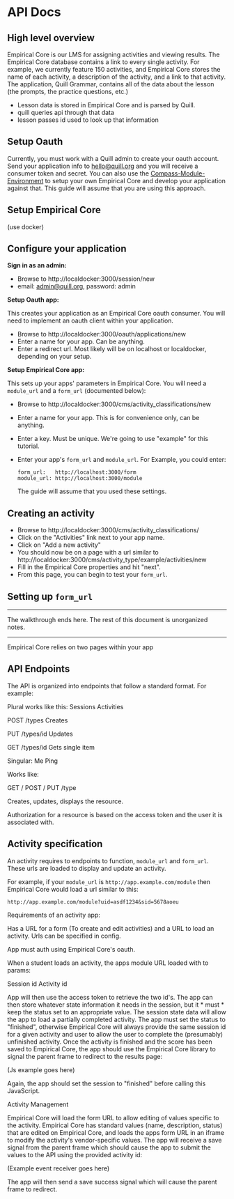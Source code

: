 # API Docs

## High level overview

Empirical Core is our LMS for assigning activities and viewing results. The Empirical Core database contains a link to every single activity. For example, we currently feature 150 activities, and Empirical Core stores the name of each activity, a description of the activity, and a link to that activity. The application, Quill Grammar, contains all of the data about the lesson (the prompts, the practice questions, etc.)


- Lesson data is stored in Empirical Core and is parsed by Quill. 
- quill queries api through that data
- lesson passes id used to look up that information


## Setup Oauth

Currently, you must work with a Quill admin to create your oauth account. Send
your application info to hello@quill.org and you will receive a consumer token
and secret. You can also use the
[Compass-Module-Environment](http://github.com/empirical-org/Compass-Module-Environment)
to setup your own Empirical Core and develop your application against that. This
guide will assume that you are using this approach.

## Setup Empirical Core

(use docker)

## Configure your application

__Sign in as an admin:__

 * Browse to http://localdocker:3000/session/new
 * email: admin@quill.org, password: admin

__Setup Oauth app:__

This creates your application as an Empirical Core oauth consumer. You will need to implement an oauth client within your application. 

 * Browse to http://localdocker:3000/oauth/applications/new
 * Enter a name for your app. Can be anything. 
 * Enter a redirect url. Most likely will be on localhost or localdocker,
   depending on your setup.

__Setup Empirical Core app:__

This sets up your apps' parameters in Empirical Core. You will need a `module_url` and a `form_url` (documented below):

 * Browse to http://localdocker:3000/cms/activity_classifications/new
 * Enter a name for your app. This is for convenience only, can be anything.
 * Enter a key. Must be unique. We're going to use "example" for this tutorial.
 * Enter your app's `form_url` and `module_url`. For Example, you could enter:

   ~~~
   form_url:   http://localhost:3000/form
   module_url: http://localhost:3000/module
   ~~~

   The guide will assume that you used these settings.

## Creating an activity

 * Browse to http://localdocker:3000/cms/activity_classifications/
 * Click on the "Activities" link next to your app name.
 * Click on "Add a new activity"
 * You should now be on a page with a url similar to 
   http://localdocker:3000/cms/activity_type/example/activities/new
 * Fill in the Empirical Core properties and hit "next".
 * From this page, you can begin to test your `form_url`.

## Setting up `form_url`


-------------------------------
The walkthrough ends here. The rest of this document is unorganized notes. 

-------------------------------

Empirical Core relies on two pages within your app

## API Endpoints

The API is organized into endpoints that follow a standard format. For example:

Plural works like this:
Sessions
Activities

POST /types
Creates

PUT /types/id
Updates

GET /types/id
Gets single item

Singular:
Me
Ping

Works like:

GET / POST / PUT /type

Creates, updates, displays the resource.

Authorization for a resource is based on the access token and the user it is
associated with.

## Activity specification

An activity requires to endpoints to function, `module_url` and `form_url`.
These urls are loaded to display and update an activity.

For example, if your `module_url` is `http://app.example.com/module` then
Empirical Core would load a url similar to this:

~~~
http://app.example.com/module?uid=asdf1234&sid=5678aoeu
~~~




Requirements of an activity app:

Has a URL for a form (To create and edit activities) and a URL to load an
activity. Urls can be specified in config.

App must auth using Empirical Core's oauth. 

When a student loads an activity, the apps module URL loaded with to params:

Session id
Activity id

App will then use the access token to retrieve the two id's. The app can then
store whatever state information it needs in the session, but it * must * keep
the status set to an appropriate value. The session state data will allow the
app to load a partially completed activity. The app must set the status to
"finished", otherwise Empirical Core will always provide the same session id for a
given activity and user to allow the user to complete the (presumably)
unfinished activity.  Once the activity is finished and the score has been
saved to Empirical Core, the app should use the Empirical Core library to signal the parent
frame to redirect to the results page:

(Js example goes here)

Again, the app should set the session to "finished" before calling this JavaScript. 

Activity Management

Empirical Core will load the form URL to allow editing of values specific to the
activity. Empirical Core has standard values (name, description, status) that are
edited on Empirical Core, and loads the apps form URL in an iframe to modify the
activity's vendor-specific values. The app will receive a save signal from the
parent frame which should cause the app to submit the values to the API using
the provided activity id:

(Example event receiver goes here)

The app will then send a save success signal which will cause the parent frame
to redirect.


